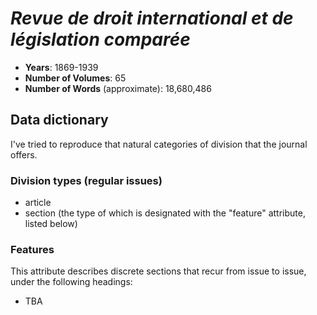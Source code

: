 # _Revue de droit international et de législation comparée_

- **Years**: 1869-1939
- **Number of Volumes**: 65
- **Number of Words** (approximate): 18,680,486

## Data dictionary
I've tried to reproduce that natural categories of division that the journal offers.

### Division types (regular issues)
- article
- section (the type of which is designated with the "feature" attribute, listed below)

### Features
This attribute describes discrete sections that recur from issue to issue, under the following headings:
- TBA
